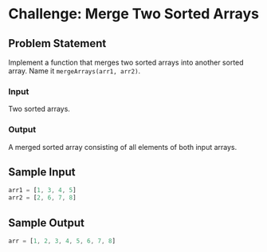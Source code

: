 # Challenge: Merge Two Sorted Arrays

## Problem Statement

Implement a function that merges two sorted arrays into another sorted array. Name it `mergeArrays(arr1, arr2)`.

### Input

Two sorted arrays.

### Output

A merged sorted array consisting of all elements of both input arrays.

## Sample Input

```js
arr1 = [1, 3, 4, 5]
arr2 = [2, 6, 7, 8]
```

## Sample Output

```js
arr = [1, 2, 3, 4, 5, 6, 7, 8]
```
